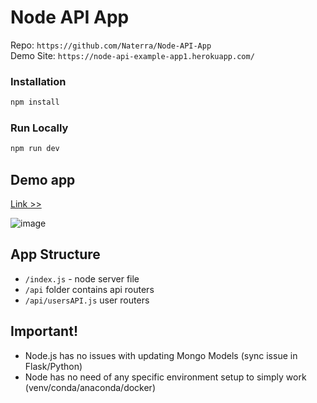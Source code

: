 # Node API App

Repo: `https://github.com/Naterra/Node-API-App`  
Demo Site: `https://node-api-example-app1.herokuapp.com/`


### Installation
```javascript
npm install
```
### Run Locally
```javascript
npm run dev
```

## Demo app
<a target='_blank' href='https://node-api-example-app1.herokuapp.com/'>Link >></a>

![image](https://user-images.githubusercontent.com/8204364/112247270-653ddc00-8c2a-11eb-9d9c-061e0d2b8c08.png)


## App Structure
- `/index.js` - node server file
- `/api` folder contains api routers
- `/api/usersAPI.js` user routers

## Important!
- Node.js has no issues with updating Mongo Models (sync issue in Flask/Python)  
- Node has no need of any specific environment setup to simply work (venv/conda/anaconda/docker)
